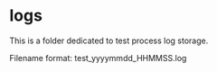 # logs

This is a folder dedicated to test process log storage.

Filename format: test_yyyymmdd_HHMMSS.log